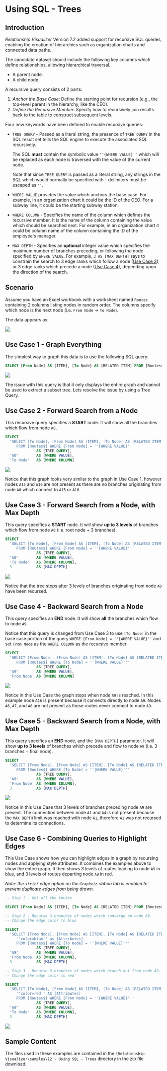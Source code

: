 # Using SQL - Trees

## Introduction

*Relationship Visualizer* Version 7.2 added support for recursive SQL queries, enabling the creation of hierarchies such as organization charts and connected data paths. 

The candidate dataset should include the following key columns which define relationships, allowing hierarchical traversal.
  - A parent node.
  - A child node. 

A recursive query consists of 2 parts:
1. *Anchor the Base Case*: Define the starting point for recursion (e.g., the top-level parent in the hierarchy, like the CEO).
2. *Define the Recursive Member*: Specify how to recursively join results back to the table to construct subsequent levels.

Four new keywords have been defined to enable recursive queries:
- `TREE QUERY` - Passed as a literal string, the presence of `TREE QUERY` in the SQL result set tells the SQL engine to execute the associated SQL recursively. 

    The SQL **must** contain the symbolic value `''{WHERE VALUE}''` which will be replaced as each node is traversed with the value of the current node.

    Note that since `TREE QUERY` is passed as a literal string, any strings in the SQL which would normally be specified with `'` delimiters must be escaped as `''`.

- `WHERE VALUE` provides the value which anchors the base case. For example, in an organization chart it could be the ID of the CEO. For a subway line, it could be the starting subway station.

- `WHERE COLUMN` - Specifies the name of the column which defines the recursive member. It is the name of the column containing the value which should be searched next. For example, in an organization chart it could be column name of the column containing the ID of the employee's manager.

- `MAX DEPTH` - Specifies an **optional** integer value which specifies the maximum number of branches preceding, or following the node specified by `WHERE VALUE`. For example, `3 AS [MAX DEPTH]` says to constrain the search to 3 edge ranks which follow a node ([Use Case 3](./README.md#use-case-3---forward-search-from-a-node-with-max-depth)), or 3 edge ranks which precede a node ([Use Case 4](./README.md#use-case-4---backward-search-from-a-node)), depending upon the direction of the search.

## Scenario

Assume you have an Excel workbook with a worksheet named `Routes` containing 2 columns listing nodes in random order. The columns specify which node is the next node (i.e. `From Node` -> `To Node`). 

The data appears as:

![](./exampledata.png)

## Use Case 1 - Graph Everything

The simplest way to graph this data is to use the following SQL query:

``` SQL
SELECT [From Node] AS [ITEM], [To Node] AS [RELATED ITEM] FROM [Routes$]
```

![](./uc1.png)

The issue with this query is that it only displays the entire graph and cannot be used to extract a subset tree. Lets resolve the issue by using a Tree Query.

## Use Case 2 - Forward Search from a Node

This recursive query specifies a **START** node. It will show all the branches which flow from node `A0`. 

``` sql
SELECT 
  'SELECT [To Node], [From Node] AS [ITEM], [To Node] AS [RELATED ITEM]
     FROM [Routes$] WHERE [From Node] = ''{WHERE VALUE}''' 
              AS [TREE QUERY], 
  'A0'        AS [WHERE VALUE], 
  'To Node'   AS [WHERE COLUMN]
```

![](./uc2.png)

Notice that this graph looks very similar to the graph in Use Case 1, however nodes `A15` and `A16` are not present as there are no branches originating from node `A0` which connect to `A15` or `A16`.

## Use Case 3 - Forward Search from a Node, with Max Depth

This query specifies a **START** node. It will show **up to 3 levels** of branches which flow from node `A0` (i.e. root node + 3 branches).

``` sql
SELECT 
  'SELECT [To Node], [From Node] AS [ITEM], [To Node] AS [RELATED ITEM]
     FROM [Routes$] WHERE [From Node] = ''{WHERE VALUE}''' 
              AS [TREE QUERY], 
  'A0'        AS [WHERE VALUE], 
  'To Node'   AS [WHERE COLUMN],
  3           AS [MAX DEPTH]
```

![](./uc3.png)

Notice that the tree stops after 3 levels of branches originating from node `A0` have been recursed.

## Use Case 4 - Backward Search from a Node

This query specifies an **END** node. It will show **all** the branches which flow to node `A9`.

Notice that this query is changed from Use Case 3 to use `[To Node]` in the base case portion of the query `WHERE [From Node] = ''{WHERE VALUE}''` and set `From Node` as the `WHERE COLUMN` as the recursive member.

``` sql
SELECT 
  'SELECT [From Node], [From Node] AS [ITEM], [To Node] AS [RELATED ITEM]
     FROM [Routes$] WHERE [To Node] = ''{WHERE VALUE}''' 
              AS [TREE QUERY], 
  'A9'        AS [WHERE VALUE], 
  'From Node' AS [WHERE COLUMN]
```

![](./uc4.png)

Notice in this Use Case the graph stops when node `A9` is reached. In this example node `A16` is present because it connects directly to node `A9`. Nodes `A6`, `A7`, and `A8` are not present as those routes never connect to node `A9`.

## Use Case 5 - Backward Search from a Node, with Max Depth

This query specifies an **END** node, and the `[MAX DEPTH]` parameter. It will show **up to 3 levels** of branches which precede and flow to node `A9` (i.e. 3 branches + final node).

``` sql
SELECT 
  'SELECT [From Node], [From Node] AS [ITEM], [To Node] AS [RELATED ITEM]
     FROM [Routes$] WHERE [To Node] = ''{WHERE VALUE}''' 
              AS [TREE QUERY], 
  'A9'        AS [WHERE VALUE], 
  'From Node' AS [WHERE COLUMN],
  3           AS [MAX DEPTH]
```

![](./uc5.png)

Notice in this Use Case that 3 levels of branches preceding node `A9` are present. The connection between node `A1` and `A4` is not present because the `MAX DEPTH` limit was reached with node `A1`, therefore `A1` was not recursed to determine its connections.

## Use Case 6 - Combining Queries to Highlight Edges

This Use Case shows how you can highlight edges in a graph by recursing nodes and applying style attributes. It combines the examples above to show the entire graph. It then shows 3 levels of routes leading to node `A9` in blue, and 3 levels of routes departing node `A9` in red.

*Note: the `strict` edge option on the `Graphviz` ribbon tab is enabled to prevent duplicate edges from being drawn.*

``` sql
-- Step 1 - Get all the routes

SELECT [From Node] AS [ITEM], [To Node] AS [RELATED ITEM] FROM [Routes$]

-- Step 2 - Recurse 3 branches of nodes which converge on node A9. 
-- Change the edge color to blue

SELECT 
  'SELECT [From Node], [From Node] AS [ITEM], [To Node] AS [RELATED ITEM], 
     ''color=blue'' as [Attributes]
     FROM [Routes$] WHERE [To Node] = ''{WHERE VALUE}''' 
              AS [TREE QUERY], 
  'A9'        AS [WHERE VALUE], 
  'From Node' AS [WHERE COLUMN],
  3           AS [MAX DEPTH]

-- Step 3 - Recurse 3 branches of nodes which branch out from node A9. 
-- Change the edge color to red

SELECT 
  'SELECT [To Node], [From Node] AS [ITEM], [To Node] AS [RELATED ITEM], 
     ''color=red'' AS [Attributes]
     FROM [Routes$] WHERE [From Node] = ''{WHERE VALUE}''' 
              AS [TREE QUERY], 
  'A9'        AS [WHERE VALUE], 
  'To Node'   AS [WHERE COLUMN], 
  3           AS [MAX DEPTH]

```

![](./uc6.png)

## Sample Content

The files used in these examples are contained in the `\Relationship Visualizer\samples\12 - Using SQL - Trees` directory in the zip file download.


